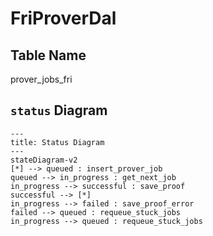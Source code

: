 # FriProverDal

## Table Name

prover_jobs_fri


## `status` Diagram

```mermaid
---
title: Status Diagram
---
stateDiagram-v2
[*] --> queued : insert_prover_job
queued --> in_progress : get_next_job
in_progress --> successful : save_proof
successful --> [*] 
in_progress --> failed : save_proof_error
failed --> queued : requeue_stuck_jobs
in_progress --> queued : requeue_stuck_jobs

```